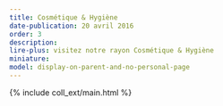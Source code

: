 ```yaml
---
title: Cosmétique & Hygiène
date-publication: 20 avril 2016
order: 3
description: 
lire-plus: visitez notre rayon Cosmétique & Hygiène
miniature:
model: display-on-parent-and-no-personal-page
---
```



{% include coll_ext/main.html %}

